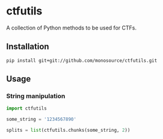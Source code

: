 # ctfutils

A collection of Python methods to be used for CTFs.

## Installation

```
pip install git+git://github.com/monosource/ctfutils.git
```

## Usage

### String manipulation

```python
import ctfutils

some_string = '1234567890'

splits = list(ctfutils.chunks(some_string, 2))
```
